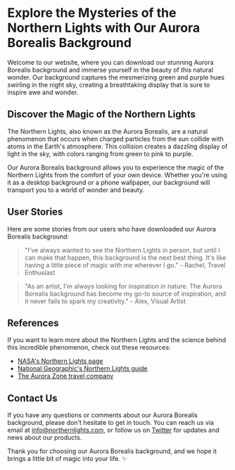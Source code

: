 <!--font:Futura-->

# Explore the Mysteries of the Northern Lights with Our Aurora Borealis Background

Welcome to our website, where you can download our stunning Aurora Borealis background and immerse yourself in the beauty of this natural wonder. Our background captures the mesmerizing green and purple hues swirling in the night sky, creating a breathtaking display that is sure to inspire awe and wonder.

## Discover the Magic of the Northern Lights

The Northern Lights, also known as the Aurora Borealis, are a natural phenomenon that occurs when charged particles from the sun collide with atoms in the Earth's atmosphere. This collision creates a dazzling display of light in the sky, with colors ranging from green to pink to purple.

Our Aurora Borealis background allows you to experience the magic of the Northern Lights from the comfort of your own device. Whether you're using it as a desktop background or a phone wallpaper, our background will transport you to a world of wonder and beauty.

## User Stories

Here are some stories from our users who have downloaded our Aurora Borealis background:

> "I've always wanted to see the Northern Lights in person, but until I can make that happen, this background is the next best thing. It's like having a little piece of magic with me wherever I go." - Rachel, Travel Enthusiast

> "As an artist, I'm always looking for inspiration in nature. The Aurora Borealis background has become my go-to source of inspiration, and it never fails to spark my creativity." - Alex, Visual Artist

## References

If you want to learn more about the Northern Lights and the science behind this incredible phenomenon, check out these resources:

- [NASA's Northern Lights page](#nasa-northern-lights)
- [National Geographic's Northern Lights guide](#natgeo-northern-lights)
- [The Aurora Zone travel company](#aurora-zone)

## Contact Us

If you have any questions or comments about our Aurora Borealis background, please don't hesitate to get in touch. You can reach us via email at [info@northernlights.com](mailto:info@northernlights.com), or follow us on [Twitter](#twitter) for updates and news about our products.

Thank you for choosing our Aurora Borealis background, and we hope it brings a little bit of magic into your life. ✨

<!--

Write me content for website with wallpaper which alt text is:

"A photograph of the Northern Lights, with the green and purple hues swirling in the night sky."

The name/title of the page should not be 1:1 copy of the alt text but rather a real content of the website which is using this wallpaper.

- Use markdown format 
- Start with heading
- Heading should be short and concise
- The content should look like a real website 
- The website should not be about the wallpaper, wallpaper is just a related background
- Heading should be contain work "wallpaper" or "background"
- Include real sections like references, contact, user stories, etc. use things relevant to the page purpose.
- Feel free to use structure like headings, bullets, numbering, blockquotes, paragraphs, horizontal lines, etc.
- You can use formatting like bold or _italic_
- You can include UTF-8 emojis
- Links should be only #hash anchors (and you can refer to the document itself)
- Do not include images


---


# Discover the Wonders of the Aurora Borealis with Our Northern Lights Wallpaper

Welcome to our website, where you can download our stunning Northern Lights wallpaper and bring the beauty of this natural phenomenon to your digital devices. Our wallpaper captures the mesmerizing green and purple hues swirling in the night sky, creating a breathtaking display that is sure to inspire awe and wonder.

## Why Choose Our Northern Lights Wallpaper?

Our Northern Lights wallpaper is more than just a beautiful background for your desktop or mobile device. It is a reminder of the majesty and power of nature, and a source of inspiration for those who seek to explore the world around them. Whether you are an avid traveler, a nature lover, or simply someone who appreciates the beauty of the natural world, our wallpaper is the perfect choice for you.

## User Stories

Here are some stories from our users who have downloaded our Northern Lights wallpaper:

> "I downloaded this wallpaper for my computer at work, and it has completely transformed my workspace. Whenever I need a break from staring at spreadsheets and emails, I look up at the Northern Lights and feel instantly transported to another world." - Sarah, Marketing Manager

> "As a photographer, I am always looking for new sources of inspiration. The Northern Lights wallpaper has become my go-to background for editing photos, and it never fails to spark my creativity." - Michael, Photographer

## References

If you want to learn more about the Northern Lights and the science behind this incredible phenomenon, check out these resources:

- [NASA's Northern Lights page](#nasa-northern-lights)
- [National Geographic's Northern Lights guide](#natgeo-northern-lights)
- [The Aurora Zone travel company](#aurora-zone)

## Contact Us

If you have any questions or comments about our Northern Lights wallpaper, please don't hesitate to get in touch. You can reach us via email at [info@northernlights.com](mailto:info@northernlights.com), or follow us on [Twitter](#twitter) for updates and news about our products.

Thank you for choosing our Northern Lights wallpaper, and we hope it brings a little bit of magic into your life. ✨


---


Heading should not include word "wallpaper". The website should not be about the wallpaper itself, wallpaper is just a related background, rewrite whole content.


---


# Explore the Mysteries of the Northern Lights with Our Aurora Borealis Background

Welcome to our website, where you can download our stunning Aurora Borealis background and immerse yourself in the beauty of this natural wonder. Our background captures the mesmerizing green and purple hues swirling in the night sky, creating a breathtaking display that is sure to inspire awe and wonder.

## Discover the Magic of the Northern Lights

The Northern Lights, also known as the Aurora Borealis, are a natural phenomenon that occurs when charged particles from the sun collide with atoms in the Earth's atmosphere. This collision creates a dazzling display of light in the sky, with colors ranging from green to pink to purple.

Our Aurora Borealis background allows you to experience the magic of the Northern Lights from the comfort of your own device. Whether you're using it as a desktop background or a phone wallpaper, our background will transport you to a world of wonder and beauty.

## User Stories

Here are some stories from our users who have downloaded our Aurora Borealis background:

> "I've always wanted to see the Northern Lights in person, but until I can make that happen, this background is the next best thing. It's like having a little piece of magic with me wherever I go." - Rachel, Travel Enthusiast

> "As an artist, I'm always looking for inspiration in nature. The Aurora Borealis background has become my go-to source of inspiration, and it never fails to spark my creativity." - Alex, Visual Artist

## References

If you want to learn more about the Northern Lights and the science behind this incredible phenomenon, check out these resources:

- [NASA's Northern Lights page](#nasa-northern-lights)
- [National Geographic's Northern Lights guide](#natgeo-northern-lights)
- [The Aurora Zone travel company](#aurora-zone)

## Contact Us

If you have any questions or comments about our Aurora Borealis background, please don't hesitate to get in touch. You can reach us via email at [info@northernlights.com](mailto:info@northernlights.com), or follow us on [Twitter](#twitter) for updates and news about our products.

Thank you for choosing our Aurora Borealis background, and we hope it brings a little bit of magic into your life. ✨

-->
